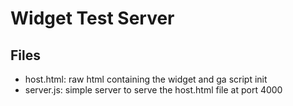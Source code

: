 # Widget Test Server

## Files

- host.html: raw html containing the widget and ga script init
- server.js: simple server to serve the host.html file at port 4000
